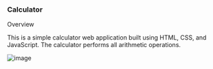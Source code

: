 
### Calculator

Overview

This is a simple calculator web application built using HTML, CSS, and JavaScript.
The calculator performs all arithmetic operations.


![image](https://github.com/user-attachments/assets/19c230de-cbaf-4408-9d70-62137172f8b1)

